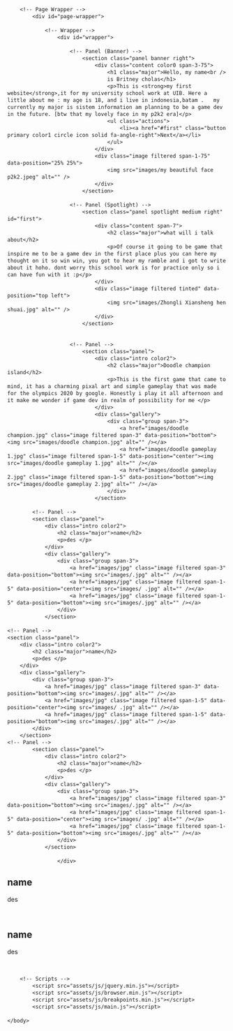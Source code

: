 <!DOCTYPE HTML>
<!--
	Ethereal by HTML5 UP
	html5up.net | @ajlkn
	Free for personal and commercial use under the CCA 3.0 license (html5up.net/license)
-->
<html>
	<head>
		<title>Britney2331232.github.io</title>
		<meta charset="utf-8" />
		<meta name="viewport" content="width=device-width, initial-scale=1, user-scalable=no" />
		<link rel="stylesheet" href="assets/css/main.css" />
		<noscript><link rel="stylesheet" href="assets/css/noscript.css" /></noscript>
	</head>
	<body class="is-preload">

		<!-- Page Wrapper -->
			<div id="page-wrapper">

				<!-- Wrapper -->
					<div id="wrapper">

						<!-- Panel (Banner) -->
							<section class="panel banner right">
								<div class="content color0 span-3-75">
									<h1 class="major">Hello, my name<br />
									is Britney cholas</h1>
									<p>This is <strong>my first website</strong>,it for my university school work at UIB. Here a little about me : my age is 18, and i live in indonesia,batam .   my currently my major is sistem information am planning to be a game dev in the future. [btw that my lovely face in my p2k2 era]</p>
									<ul class="actions">
										<li><a href="#first" class="button primary color1 circle icon solid fa-angle-right">Next</a></li>
									</ul>
								</div>
								<div class="image filtered span-1-75" data-position="25% 25%">
									<img src="images/my beautiful face p2k2.jpeg" alt="" />
								</div>
							</section>

						<!-- Panel (Spotlight) -->
							<section class="panel spotlight medium right" id="first">
								<div class="content span-7">
									<h2 class="major">what will i talk about</h2>
									<p>Of course it going to be game that inspire me to be a game dev in the first place plus you can here my thought on it so win win, you got to hear my ramble and i got to write about it hoho. dont worry this school work is for practice only so i can have fun with it :p</p>
								</div>
								<div class="image filtered tinted" data-position="top left">
									<img src="images/Zhongli Xiansheng hen shuai.jpg" alt="" />
								</div>
							</section>
	

						<!-- Panel -->
							<section class="panel">
								<div class="intro color2">
									<h2 class="major">Doodle champion island</h2>
									<p>This is the first game that came to mind, it has a charming pixal art and simple gameplay that was made for the olympics 2020 by google. Honestly i play it all afternoon and it make me wonder if game dev in realm of possibility for me </p>
								</div>
								<div class="gallery">
									<div class="group span-3">
										<a href="images/doodle champion.jpg" class="image filtered span-3" data-position="bottom"><img src="images/doodle champion.jpg" alt="" /></a>
										<a href="images/doodle gameplay 1.jpg" class="image filtered span-1-5" data-position="center"><img src="images/doodle gameplay 1.jpg" alt="" /></a>
										<a href="images/doodle gameplay 2.jpg" class="image filtered span-1-5" data-position="bottom"><img src="images/doodle gameplay 2.jpg" alt="" /></a>
									</div>
								</section>
		
			<!-- Panel -->
			<section class="panel">
				<div class="intro color2">
					<h2 class="major">name</h2>
					<p>des </p>
				</div>
				<div class="gallery">
					<div class="group span-3">
						<a href="images/jpg" class="image filtered span-3" data-position="bottom"><img src="images/.jpg" alt="" /></a>
						<a href="images/jpg" class="image filtered span-1-5" data-position="center"><img src="images/ .jpg" alt="" /></a>
						<a href="images/jpg" class="image filtered span-1-5" data-position="bottom"><img src="images/.jpg" alt="" /></a>
					</div>
				</section>

	<!-- Panel -->
	<section class="panel">
		<div class="intro color2">
			<h2 class="major">name</h2>
			<p>des </p>
		</div>
		<div class="gallery">
			<div class="group span-3">
				<a href="images/jpg" class="image filtered span-3" data-position="bottom"><img src="images/.jpg" alt="" /></a>
				<a href="images/jpg" class="image filtered span-1-5" data-position="center"><img src="images/ .jpg" alt="" /></a>
				<a href="images/jpg" class="image filtered span-1-5" data-position="bottom"><img src="images/.jpg" alt="" /></a>
			</div>
		</section>
	<!-- Panel -->
			<section class="panel">
				<div class="intro color2">
					<h2 class="major">name</h2>
					<p>des </p>
				</div>
				<div class="gallery">
					<div class="group span-3">
						<a href="images/jpg" class="image filtered span-3" data-position="bottom"><img src="images/.jpg" alt="" /></a>
						<a href="images/jpg" class="image filtered span-1-5" data-position="center"><img src="images/ .jpg" alt="" /></a>
						<a href="images/jpg" class="image filtered span-1-5" data-position="bottom"><img src="images/.jpg" alt="" /></a>
					</div>
				</section>

					</div>
<!-- Panel -->
<section class="panel">
	<div class="intro color2">
		<h2 class="major">name</h2>
		<p>des </p>
	</div>
	<div class="gallery">
		<div class="group span-3">
			<a href="images/jpg" class="image filtered span-3" data-position="bottom"><img src="images/.jpg" alt="" /></a>
			<a href="images/jpg" class="image filtered span-1-5" data-position="center"><img src="images/ .jpg" alt="" /></a>
			<a href="images/jpg" class="image filtered span-1-5" data-position="bottom"><img src="images/.jpg" alt="" /></a>
		</div>
	</section>
	<!-- Panel -->
	<section class="panel">
		<div class="intro color2">
			<h2 class="major">name</h2>
			<p>des </p>
		</div>
		<div class="gallery">
			<div class="group span-3">
				<a href="images/jpg" class="image filtered span-3" data-position="bottom"><img src="images/.jpg" alt="" /></a>
				<a href="images/jpg" class="image filtered span-1-5" data-position="center"><img src="images/ .jpg" alt="" /></a>
				<a href="images/jpg" class="image filtered span-1-5" data-position="bottom"><img src="images/.jpg" alt="" /></a>
			</div>
		</section>
			</div>

		<!-- Scripts -->
			<script src="assets/js/jquery.min.js"></script>
			<script src="assets/js/browser.min.js"></script>
			<script src="assets/js/breakpoints.min.js"></script>
			<script src="assets/js/main.js"></script>

	</body>
</html>
